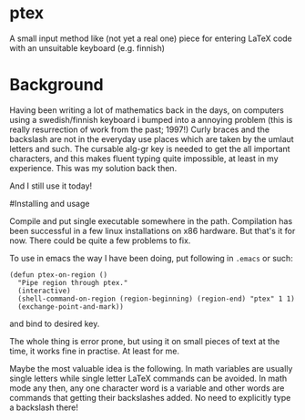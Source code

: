 # ptex
A small input method like (not yet a real one) piece for entering LaTeX code with an unsuitable keyboard (e.g. finnish)
# Background
Having been writing a lot of mathematics back in the days, on computers using a swedish/finnish keyboard i bumped into a annoying problem (this is really resurrection of work from the past; 1997!)  Curly braces and the backslash are not in the everyday use places which are taken by the umlaut letters and such.  The cursable alg-gr key is needed to get the all important characters, and this makes fluent typing quite impossible, at least in my experience.  This was my solution back then.

And I still use it today!

#Installing and usage

Compile and put single executable somewhere in the path.  Compilation
has been successful in a few linux installations on x86 hardware.  But
that's it for now.  There could be quite a few problems to fix.

To use in emacs the way I have been doing, put following in `.emacs`
or such:
```
(defun ptex-on-region ()
  "Pipe region through ptex."
  (interactive)
  (shell-command-on-region (region-beginning) (region-end) "ptex" 1 1)
  (exchange-point-and-mark))
```
and bind to desired key.

The whole thing is error prone, but using it on small pieces of text
at the time, it works fine in practise.  At least for me.

Maybe the most valuable idea is the following.  In math variables are
usually single letters while single letter LaTeX commands can be
avoided.  In math mode any then, any one character word is a variable
and other words are commands that getting their backslashes added.  No
need to explicitly type a backslash there!
